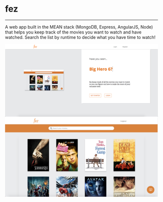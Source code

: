 # fez

----

A web app built in the MEAN stack (MongoDB, Express, AngularJS, Node) that helps you keep track of the movies you want to watch and have watched. Search the list by runtime to decide what you have time to watch!

![Screenshot1](/client/src/images/title_demo.png)
![Screenshot2](/client/src/images/demo_screenshot.png)
